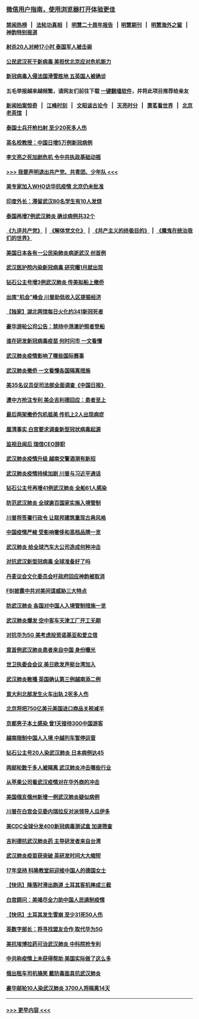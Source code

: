 ### [微信用户指南，使用浏览器打开体验更佳](https://github.com/gfw-breaker/banned-news1/blob/master/indexes/wechat-guide.md?t=0)
#### [禁闻热榜](热点新闻.md?t=0)  &nbsp;&nbsp;|&nbsp;&nbsp; [法轮功真相](https://github.com/gfw-breaker/truth/blob/master/README.md?t=0) &nbsp;&nbsp;|&nbsp;&nbsp; [明慧二十周年报告](https://github.com/gfw-breaker/mh-reports/blob/master/README.md?t=0) &nbsp;&nbsp;|&nbsp;&nbsp;[明慧期刊](https://github.com/gfw-breaker/mh-qikan) &nbsp;&nbsp;|&nbsp;&nbsp; [明慧海外之窗](https://github.com/gfw-breaker/mh-news/blob/master/README.md?t=0) &nbsp;&nbsp;|&nbsp;&nbsp; [神韵特别报道](https://github.com/gfw-breaker/mh-news/blob/master/shenyun.md?t=0)
#### [射杀20人对峙17小时 泰国军人被击毙](../pages/nsc418/n11854869.md?t=02091411) 
#### [公民武汉死于新病毒 美担忧北京应对危机能力](../pages/nsc418/n11854331.md?t=02091411) 
#### [新冠病毒入侵法国滑雪胜地 五英国人被确诊](../pages/nsc418/n11854307.md?t=02091411) 
#### 五毛举报越来越频繁，请网友们前往下载 [一键翻墙软件](https://github.com/gfw-breaker/ssr-accounts)，并将此项目推荐给亲友
#### [新闻拍案惊奇](https://github.com/gfw-breaker/banned-news1/blob/master/pages/link4.md) &nbsp;&nbsp;|&nbsp;&nbsp; [江峰时刻](https://github.com/gfw-breaker/banned-news1/blob/master/pages/link4.md) &nbsp;&nbsp;|&nbsp;&nbsp; [文昭谈古论今](https://github.com/gfw-breaker/banned-news1/blob/master/pages/link4.md) &nbsp;&nbsp;|&nbsp;&nbsp; [天亮时分](https://github.com/gfw-breaker/banned-news1/blob/master/pages/link4.md) &nbsp;&nbsp;|&nbsp;&nbsp; [萧茗看世界](https://github.com/gfw-breaker/banned-news1/blob/master/pages/link4.md) &nbsp;&nbsp;|&nbsp;&nbsp; [北京老茶馆](https://github.com/gfw-breaker/banned-news1/blob/master/pages/link4.md) &nbsp;&nbsp;|&nbsp;&nbsp; 
#### [泰国士兵开枪扫射 至少20死多人伤](../pages/nsc418/n11854276.md?t=02091411) 
#### [英名校教授：中国日增5万例新冠病例](../pages/nsc418/n11854174.md?t=02091411) 
#### [李文亮之死加剧危机 令中共执政基础动摇](../pages/nsc418/n11854003.md?t=02091411) 
#### [>>> 我要声明退出共产党、共青团、少年队 <<<](https://github.com/begood0513/goodnews/blob/master/quit/letter.md) 
#### [美专家加入WHO访华抗疫情 北京仍未批准](../pages/nsc418/n11854043.md?t=02091411) 
#### [印度外长：滞留武汉80名学生有10人发烧](../pages/nsc418/n11853821.md?t=02091411) 
#### [泰国再增7例武汉肺炎 确诊病例共32个](../pages/nsc418/n11853808.md?t=02091411) 
#### [《九评共产党》](https://github.com/begood0513/9ping.md/blob/master/README.md) &nbsp;|&nbsp; [《解体党文化》](../../../../jtdwh.md/blob/master/README.md)  &nbsp;|&nbsp; [《共产主义的终极目的》](../../../../gczydzjmd.md/blob/master/README.md) &nbsp;|&nbsp; [《魔鬼在统治我们的世界》](../../../../mgztzwmdsj.md/blob/master/README.md) 
#### [美国日本各有一公民染肺炎病逝武汉 创首例](../pages/nsc418/n11853509.md?t=02091411) 
#### [武汉医护院内染新冠病毒 研究曝1月就出现](../pages/nsc418/n11852928.md?t=02091411) 
#### [钻石公主号增3例武汉肺炎 传美拟船上撤侨](../pages/nsc418/n11853240.md?t=02091411) 
#### [出席“机会”峰会 川普助低收入区提振经济](../pages/nsc418/n11853232.md?t=02091411) 
#### [【独家】湖北两馆每日火化约341新冠死者](../pages/nsc418/n11845444.md?t=02091411) 
#### [豪华游轮公司公告：禁持中港澳护照者登船](../pages/nsc418/n11852761.md?t=02091411) 
#### [谁在研发新冠病毒疫苗 何时问市 一文看懂](../pages/nsc418/n11852840.md?t=02091411) 
#### [武汉肺炎疫情影响了哪些国际赛事](../pages/nsc418/n11852441.md?t=02091411) 
#### [武汉肺炎撤侨 一文看懂各国隔离措施](../pages/nsc418/n11844216.md?t=02091411) 
#### [美35名议员促司法部全面调查《中国日报》](../pages/nsc418/n11852435.md?t=02091411) 
#### [遭中方抢注专利 美企吉利德回应：患者至上](../pages/nsc418/n11852037.md?t=02091411) 
#### [最后两架撤侨包机抵美 传机上2人出现病症](../pages/nsc418/n11852173.md?t=02091411) 
#### [厘清事实 白宫要求调查新型冠状病毒起源](../pages/nsc418/n11852106.md?t=02091411) 
#### [监视丑闻后 瑞信CEO辞职](../pages/nsc418/n11852127.md?t=02091411) 
#### [武汉肺炎疫情升级 越南交警酒测有新招](../pages/nsc418/n11851632.md?t=02091411) 
#### [武汉肺炎疫情持续加剧 川普与习近平通话](../pages/nsc418/n11851613.md?t=02091411) 
#### [钻石公主号再增41例武汉肺炎 全船61人感染](../pages/nsc418/n11850401.md?t=02091411) 
#### [防范武汉肺炎 全球逾百国家实施入境管制](../pages/nsc418/n11850557.md?t=02091411) 
#### [川普将签署行政令 让联邦建筑重现古典风格](../pages/nsc418/n11850654.md?t=02091411) 
#### [中国疫情严峻 受影响奢侈和高档品牌一览](../pages/nsc418/n11850319.md?t=02091411) 
#### [武汉肺炎 给全球汽车大公司造成何种冲击](../pages/nsc418/n11850056.md?t=02091411) 
#### [对抗武汉新型冠病毒 全球准备好了吗](../pages/nsc418/n11850142.md?t=02091411) 
#### [丹麦议会文化委员会吁政府回应神韵被取消](../pages/nsc418/n11849312.md?t=02091411) 
#### [FBI披露中共对美间谍威胁三大特点](../pages/nsc418/n11849700.md?t=02091411) 
#### [防武汉肺炎 各国对中国人入境管制措施一览](../pages/nsc418/n11838726.md?t=02091411) 
#### [武汉肺炎爆发 空中客车天津工厂开工无期](../pages/nsc418/n11849634.md?t=02091411) 
#### [对抗华为5G 美考虑投资诺基亚和爱立信](../pages/nsc418/n11849510.md?t=02091411) 
#### [意首例武汉肺炎患者来自中国 身份曝光](../pages/nsc418/n11849454.md?t=02091411) 
#### [世卫执委会会议 美日欧发声挺台湾加入](../pages/nsc418/n11849433.md?t=02091411) 
#### [武汉肺炎散播 英国确认第三例越南添二例](../pages/nsc418/n11849439.md?t=02091411) 
#### [意大利北部发生火车出轨 2死多人伤](../pages/nsc418/n11848999.md?t=02091411) 
#### [北京将把750亿美元美国进口商品关税减半](../pages/nsc418/n11848896.md?t=02091411) 
#### [京都男子本土感染 曾1天接待300中国游客](../pages/nsc418/n11848641.md?t=02091411) 
#### [越南限制中国人入境 中越列车暂停运营](../pages/nsc418/n11847844.md?t=02091411) 
#### [钻石公主号20人染武汉肺炎 日本病例达45](../pages/nsc418/n11847823.md?t=02091411) 
#### [两邮轮数千多人被隔离 武汉肺炎冲击哪些行业](../pages/nsc418/n11847456.md?t=02091411) 
#### [从苹果公司看武汉疫情对在华外商的冲击](../pages/nsc418/n11847586.md?t=02091411) 
#### [美国俄亥俄州新增一例武汉肺炎疑似病例](../pages/nsc418/n11847714.md?t=02091411) 
#### [川普在白宫会见委内瑞拉反对派领导人瓜伊多](../pages/nsc418/n11847391.md?t=02091411) 
#### [美CDC全球分发400新冠病毒测试盒 加速筛查](../pages/nsc418/n11847260.md?t=02091411) 
#### [吉利德抗武汉肺炎药 主导研发者来自台湾](../pages/nsc418/n11847064.md?t=02091411) 
#### [武汉肺炎疫苗获突破 英研发时间大大缩短](../pages/nsc418/n11846915.md?t=02091411) 
#### [17年坚持 科隆教堂前迎接中国人的德国女士](../pages/nsc418/n11846781.md?t=02091411) 
#### [【快讯】降落时滑出跑道 土耳其客机摔成三截](../pages/nsc418/n11847021.md?t=02091411) 
#### [白宫顾问：美竭尽全力助中国人民遏制疫情](../pages/nsc418/n11846756.md?t=02091411) 
#### [【快讯】土耳其发生雪崩 至少31死50人伤](../pages/nsc418/n11846680.md?t=02091411) 
#### [英数字部长：将寻找盟友合作 取代华为5G](../pages/nsc418/n11846485.md?t=02091411) 
#### [美抗埃博拉药可治武汉肺炎 中科院抢专利](../pages/nsc418/n11846409.md?t=02091411) 
#### [中共称疫情上未获得帮助 美国实际做了这么多](../pages/nsc418/n11846008.md?t=02091411) 
#### [俄出租车司机搞笑 戴防毒面具抗武汉肺炎](../pages/nsc418/n11845703.md?t=02091411) 
#### [豪华邮轮10人染武汉肺炎 3700人将隔离14天](../pages/nsc418/n11845543.md?t=02091411) 

----
#### [ >>> 更早内容 <<< ](../indexes/nsc418-earlier.md)

